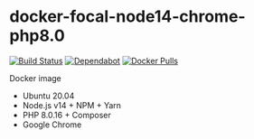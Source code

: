# docker-focal-node14-chrome-php8.0

[![Build Status](https://github.com/vintagesucks/docker-focal-node14-chrome-php8.0/workflows/Build/badge.svg)](https://github.com/vintagesucks/docker-focal-node14-chrome-php8.0/actions) [![Dependabot](https://badgen.net/badge/Dependabot/enabled/green?icon=dependabot)](https://dependabot.com/) [![Docker Pulls](https://img.shields.io/docker/pulls/vintagesucks/docker-focal-node14-chrome-php8.0.svg)](https://hub.docker.com/r/vintagesucks/docker-focal-node14-chrome-php8.0/)

Docker image
* Ubuntu 20.04
* Node.js v14 + NPM + Yarn
* PHP 8.0.16 + Composer
* Google Chrome
